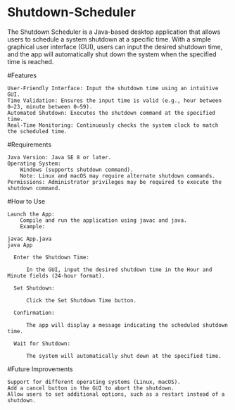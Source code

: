 # Shutdown-Scheduler
The Shutdown Scheduler is a Java-based desktop application that allows users to schedule a system shutdown at a specific time. With a simple graphical user interface (GUI), users can input the desired shutdown time, and the app will automatically shut down the system when the specified time is reached.


#Features

    User-Friendly Interface: Input the shutdown time using an intuitive GUI.
    Time Validation: Ensures the input time is valid (e.g., hour between 0–23, minute between 0–59).
    Automated Shutdown: Executes the shutdown command at the specified time.
    Real-Time Monitoring: Continuously checks the system clock to match the scheduled time.



#Requirements

    Java Version: Java SE 8 or later.
    Operating System:
        Windows (supports shutdown command).
        Note: Linux and macOS may require alternate shutdown commands.
    Permissions: Administrator privileges may be required to execute the shutdown command.

#How to Use

    Launch the App:
        Compile and run the application using javac and java.
        Example:

    javac App.java
    java App

      Enter the Shutdown Time:
      
          In the GUI, input the desired shutdown time in the Hour and Minute fields (24-hour format).
      
      Set Shutdown:
      
          Click the Set Shutdown Time button.
      
      Confirmation:
      
          The app will display a message indicating the scheduled shutdown time.
      
      Wait for Shutdown:
      
          The system will automatically shut down at the specified time.

#Future Improvements

    Support for different operating systems (Linux, macOS).
    Add a cancel button in the GUI to abort the shutdown.
    Allow users to set additional options, such as a restart instead of a shutdown.
